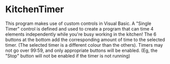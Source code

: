# KitchenTimer
This program makes use of custom controls in Visual Basic. A "Single Timer" control is defined and used to create a program that can time 4 elements independently while you're busy working in the kitchen!
The 6 buttons at the bottom add the corresponding amount of time to the selected timer. (The selected timer is a different colour than the others).
Timers may not go over 99:59, and only appropriate buttons will be enabled. (Eg, the "Stop" button will not be enabled if the timer is not running)
